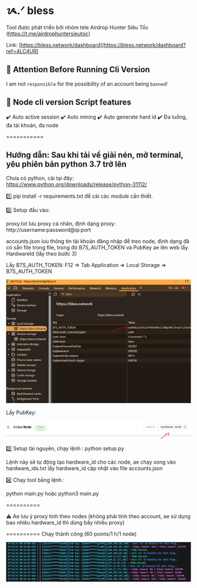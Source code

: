 # ᝰ.ᐟ bless

Tool được phát triển bởi nhóm tele Airdrop Hunter Siêu Tốc (https://t.me/airdrophuntersieutoc)

Link: [https://bless.network/dashboard](https://bless.network/dashboard?ref=4LC4UR)

## 🚨 Attention Before Running Cli Version

I am not `responsible` for the possibility of an account being `banned`!

## 📎 Node cli version Script features

✔️ Auto active session
✔️ Auto mining
✔️ Auto generate hard id
✔️ Đa luồng, đa tài khoản, đa node

===========

## Hướng dẫn: Sau khi tải về giải nén, mở terminal, yêu phiên bản python 3.7 trở lên

Chưa có python, cài tại đây: https://www.python.org/downloads/release/python-31112/

1️⃣ pip install -r requirements.txt để cài các module cần thiết.

2️⃣ Setup đầu vào:

proxy.txt lưu proxy cá nhân, định dạng proxy: http://username:password@ip:port

accounts.json lưu thông tin tài khoản đăng nhập để treo node, định dạng đã có sẵn file trong file, trong đó B7S_AUTH_TOKEN và PubKey ae lên web lấy. HardwareId (lấy theo bước 3)

Lấy B7S_AUTH_TOKEN: F12 => Tab Application => Local Storage => B7S_AUTH_TOKEN

![bs7](bs7.png)

Lấy PubKey:

![pub](pub.png)

3️⃣ Setup tài nguyên, chạy lệnh : python setup.py

Lệnh này sẽ tự động tạo hardware_id cho các node, ae chạy xong vào hardware_ids.txt lấy hardware_id
cập nhật vào file accounts.json

4️⃣ Chạy tool bằng lệnh :

python main.py hoặc python3 main.py

==========

⚠️ Ae lưu ý proxy tính theo nodes (không phải tính theo account, ae sử dụng bao nhiêu hardware_id thì dùng bấy nhiêu proxy)

==========
Chạy thành công (60 points/1 h/1 node)

![res](res.png)
